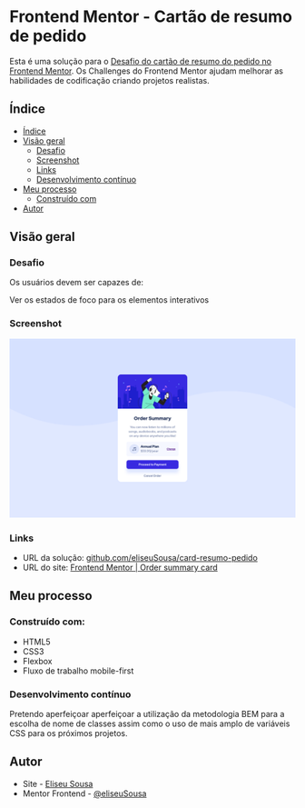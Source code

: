 # Frontend Mentor - Cartão de resumo de pedido

Esta é uma solução para o [Desafio do cartão de resumo do pedido no Frontend Mentor](https://www.frontendmentor.io/challenges/order-summary-component-QlPmajDUj). Os Challenges  do Frontend Mentor ajudam melhorar as habilidades de codificação criando projetos realistas.

## Índice
  - [Índice](#índice)
  - [Visão geral](#visão-geral)
    - [Desafio](#desafio)
    - [Screenshot](#screenshot)
    - [Links](#links)
    - [Desenvolvimento contínuo](#desenvolvimeto-continuo)
- [Meu processo](#meu-processo)
  - [Construído com](#construído-com)
- [Autor](#autor)



## Visão geral

###  Desafio
Os usuários devem ser capazes de:

Ver os estados de foco para os elementos interativos

### Screenshot
![](./versao-desktop.png)

### Links
- URL da solução: [github.com/eliseuSousa/card-resumo-pedido](https://github.com/eliseuSousa/card-resumo-pedido)
- URL do site: [Frontend Mentor | Order summary card](https://eliseusousa.github.io/card-resumo-pedido/)

## Meu processo

### Construído com:
- HTML5
- CSS3
- Flexbox
- Fluxo de trabalho mobile-first 

### Desenvolvimento contínuo
Pretendo aperfeiçoar aperfeiçoar a utilização da metodologia BEM para a escolha de nome de classes assim como o uso de mais amplo de variáveis CSS para os próximos projetos.

## Autor 
- Site - [Eliseu Sousa](https://eliseusousa.github.io/portfolio/)
- Mentor Frontend - [@eliseuSousa](https://www.frontendmentor.io/profile/eliseuSousa)

